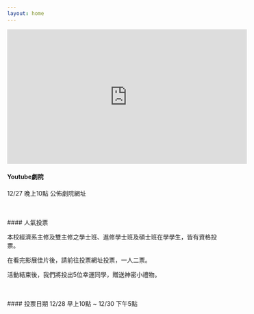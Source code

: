 ```yaml
---
layout: home
---
```

<iframe width="560" height="315" src="https://www.youtube.com/embed/ihCSLDF0De8" frameborder="0" gesture="media" allow="encrypted-media" allowfullscreen></iframe>

#### Youtube劇院
12/27 晚上10點 公佈劇院網址

<br>
<br>
#### 人氣投票

本校經濟系主修及雙主修之學士班、進修學士班及碩士班在學學生，皆有資格投票。

在看完影展佳片後，請前往投票網址投票，一人二票。

活動結束後，我們將投出5位幸運同學，贈送神密小禮物。  

<br>
<br>
#### 投票日期
12/28 早上10點 ~ 12/30 下午5點
